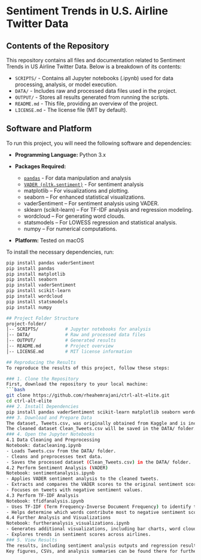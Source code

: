 # Sentiment Trends in U.S. Airline Twitter Data

## Contents of the Repository
This repository contains all files and documentation related to Sentiment Trends in US Airline Twitter Data. Below is a breakdown of its contents:

- `SCRIPTS/` - Contains all Jupyter notebooks (.ipynb) used for data processing, analysis, or model execution.
- `DATA/` - Includes raw and processed data files used in the project.
- `OUTPUT/` - Stores all results generated from running the scripts.
- `README.md` - This file, providing an overview of the project.
- `LICENSE.md` - The license file (MIT by default).

## Software and Platform
To run this project, you will need the following software and dependencies:

- **Programming Language:** Python 3.x
- **Packages Required:**
  - [`pandas`](https://pandas.pydata.org/) - For data manipulation and analysis
  - [`VADER (nltk.sentiment)`](https://github.com/cjhutto/vaderSentiment) - For sentiment analysis
  - matplotlib – For visualizations and plotting.
  - seaborn – For enhanced statistical visualizations.
  - vaderSentiment – For sentiment analysis using VADER.
  - sklearn (scikit-learn) – For TF-IDF analysis and regression modeling.
  - wordcloud – For generating word clouds.
  - statsmodels – For LOWESS regression and statistical analysis.
  - numpy – For numerical computations.
    
- **Platform:** Tested on macOS

To install the necessary dependencies, run:

```bash
pip install pandas vaderSentiment
pip install pandas
pip install matplotlib
pip install seaborn
pip install vaderSentiment
pip install scikit-learn
pip install wordcloud
pip install statsmodels
pip install numpy

## Project Folder Structure
project-folder/
│-- SCRIPTS/          # Jupyter notebooks for analysis
│-- DATA/             # Raw and processed data files
│-- OUTPUT/           # Generated results
│-- README.md         # Project overview
│-- LICENSE.md        # MIT license information

## Reproducing the Results
To reproduce the results of this project, follow these steps:

### 1. Clone the Repository
First, download the repository to your local machine:
```bash
git clone https://github.com/rheahemrajani/ctrl-alt-elite.git
cd ctrl-alt-elite
### 2. Install Dependencies
pip install pandas vaderSentiment scikit-learn matplotlib seaborn wordcloud statsmodels numpy
### 3. Download and Prepare Data
The dataset, Tweets.csv, was originally obtained from Kaggle and is included in the DATA/ folder of this repository.
The cleaned dataset Clean_Tweets.csv will be saved in the DATA/ folder.
### 4. Open the Jupyter Notebooks
4.1 Data Cleaning and Preprocessing
Notebook: datacleaning.ipynb
- Loads Tweets.csv from the DATA/ folder.
- Cleans and preprocesses text data.
- Saves the processed dataset (Clean_Tweets.csv) in the DATA/ folder.
4.2 Perform Sentiment Analysis (VADER)
Notebook: sentimentanalysis.ipynb
- Applies VADER sentiment analysis to the cleaned tweets.
- Extracts and compares the VADER scores to the original sentiment scores in the dataset.
- Focuses on tweets with negative sentiment values.
4.3 Perform TF-IDF Analysis
Notebook: tfidfanalysis.ipynb
- Uses TF-IDF (Term Frequency-Inverse Document Frequency) to identify the most common words in the dataset.
- Helps determine which words contribute most to negative sentiment scores.
4.4 Further Analysis and Visualizations
Notebook: furtheranalysis_visualizations.ipynb
- Generates additional visualizations, including bar charts, word clouds, and regression plots.
- Explores trends in sentiment scores across airlines.
### 5. View Results
The results, including sentiment analysis outputs and regression results, will be stored in the OUTPUT/ folder.
Key figures, CSVs, and analysis summaries can be found there for further exploration.

